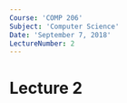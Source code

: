 ```yaml
---
Course: 'COMP 206'
Subject: 'Computer Science'
Date: 'September 7, 2018'
LectureNumber: 2
---
```

# Lecture 2
